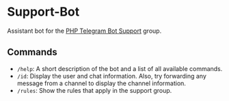 # Support-Bot

Assistant bot for the [PHP Telegram Bot Support] group.

## Commands

- `/help`: A short description of the bot and a list of all available commands.
- `/id`: Display the user and chat information. Also, try forwarding any message from a channel to display the channel information.
- `/rules`: Show the rules that apply in the support group.

[PHP Telegram Bot Support]: https://t.me/PHP_Telegram_Bot_Support "@PHP_Telegram_Bot_Support"
